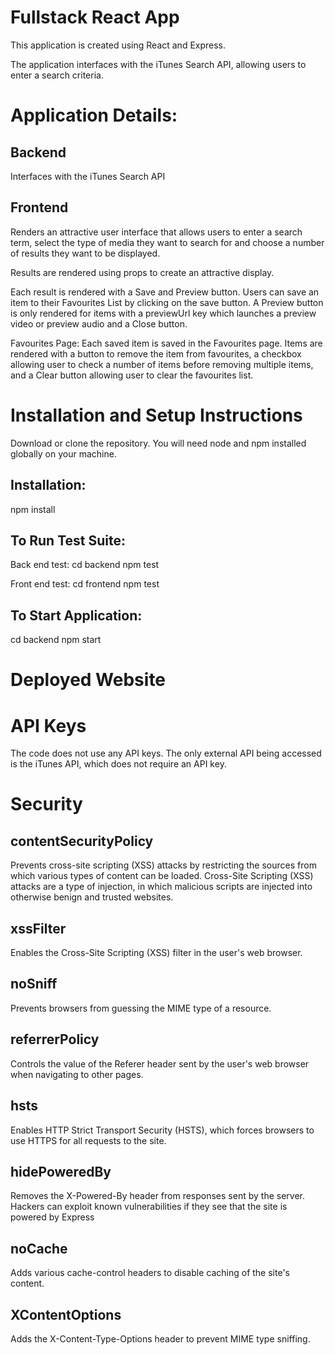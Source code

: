 # Fullstack React App

This application is created using React and Express.

The application interfaces with the iTunes Search API, allowing users to enter a search criteria.

# Application Details:

## Backend

Interfaces with the iTunes Search API

## Frontend

Renders an attractive user interface that allows users to enter a search term,
select the type of media they want to search for and choose a number of results they want to be displayed.

Results are rendered using props to create an attractive display.

Each result is rendered with a Save and Preview button.
Users can save an item to their Favourites List by clicking on the save button.
A Preview button is only rendered for items with a previewUrl key which launches a preview video or preview audio and a Close button.

Favourites Page:
Each saved item is saved in the Favourites page.
Items are rendered with a button to remove the item from favourites, a checkbox allowing user to check a number of items before removing multiple items,
and a Clear button allowing user to clear the favourites list.

# Installation and Setup Instructions

Download or clone the repository.
You will need node and npm installed globally on your machine.

## Installation:

npm install

## To Run Test Suite:

Back end test:
cd backend
npm test

Front end test:
cd frontend
npm test

## To Start Application:

cd backend
npm start

# Deployed Website

# API Keys

The code does not use any API keys. The only external API being accessed is the iTunes API, which does not require an API key.

# Security

## contentSecurityPolicy

Prevents cross-site scripting (XSS) attacks by restricting the sources from which various types of content can be loaded.
Cross-Site Scripting (XSS) attacks are a type of injection, in which malicious scripts are injected into otherwise benign and trusted websites.

## xssFilter

Enables the Cross-Site Scripting (XSS) filter in the user's web browser.

## noSniff

Prevents browsers from guessing the MIME type of a resource.

## referrerPolicy

Controls the value of the Referer header sent by the user's web browser when navigating to other pages.

## hsts

Enables HTTP Strict Transport Security (HSTS), which forces browsers to use HTTPS for all requests to the site.

## hidePoweredBy

Removes the X-Powered-By header from responses sent by the server.
Hackers can exploit known vulnerabilities if they see that the site is powered by Express

## noCache

Adds various cache-control headers to disable caching of the site's content.

## XContentOptions

Adds the X-Content-Type-Options header to prevent MIME type sniffing.
